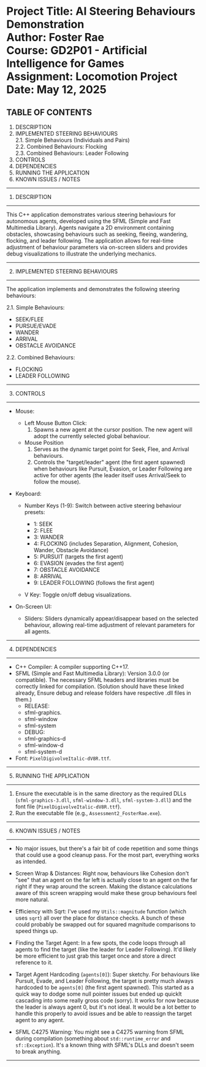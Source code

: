Project Title: AI Steering Behaviours Demonstration  
Author:         Foster Rae  
Course:         GD2P01 - Artificial Intelligence for Games  
Assignment:     Locomotion Project  
Date:           May 12, 2025  
================================================================================

TABLE OF CONTENTS
-----------------
1.  DESCRIPTION
2.  IMPLEMENTED STEERING BEHAVIOURS  
    2.1. Simple Behaviours (Individuals and Pairs)  
    2.2. Combined Behaviours: Flocking  
    2.3. Combined Behaviours: Leader Following  
3.  CONTROLS
4.  DEPENDENCIES
5.  RUNNING THE APPLICATION
6.  KNOWN ISSUES / NOTES

-----------------
1. DESCRIPTION
-----------------
This C++ application demonstrates various steering behaviours for autonomous agents,
developed using the SFML (Simple and Fast Multimedia Library). Agents navigate a 2D
environment containing obstacles, showcasing behaviours such as seeking, fleeing,
wandering, flocking, and leader following. The application allows for real-time
adjustment of behaviour parameters via on-screen sliders and provides debug
visualizations to illustrate the underlying mechanics.

---------------------------------
2. IMPLEMENTED STEERING BEHAVIOURS
---------------------------------
The application implements and demonstrates the following steering behaviours:

2.1. Simple Behaviours:
- SEEK/FLEE
- PURSUE/EVADE
- WANDER
- ARRIVAL
- OBSTACLE AVOIDANCE

2.2. Combined Behaviours: 
- FLOCKING
- LEADER FOLLOWING

-----------------
3. CONTROLS
-----------------
- Mouse:
    - Left Mouse Button Click:
        1. Spawns a new agent at the cursor position. The new agent will adopt
           the currently selected global behaviour.
    - Mouse Position
        1. Serves as the dynamic target point for Seek, Flee, and Arrival
           behaviours.
        2. Controls the "target/leader" agent (the first agent spawned) when
           behaviours like Pursuit, Evasion, or Leader Following are active for
           other agents (the leader itself uses Arrival/Seek to follow the mouse).

- Keyboard:
    - Number Keys (1-9): Switch between active steering behaviour presets:
        - 1: SEEK
        - 2: FLEE
        - 3: WANDER
        - 4: FLOCKING (includes Separation, Alignment, Cohesion, Wander, Obstacle Avoidance)
        - 5: PURSUIT (targets the first agent)
        - 6: EVASION (evades the first agent)
        - 7: OBSTACLE AVOIDANCE
        - 8: ARRIVAL
        - 9: LEADER FOLLOWING (follows the first agent)

    - V Key: Toggle on/off debug visualizations.

- On-Screen UI:
    - Sliders: Sliders dynamically appear/disappear based on the selected
      behaviour, allowing real-time adjustment of relevant parameters for all agents.

-----------------
4. DEPENDENCIES
-----------------
- C++ Compiler: A compiler supporting C++17.
- SFML (Simple and Fast Multimedia Library): Version 3.0.0 (or compatible).
  The necessary SFML headers and libraries must be correctly linked for compilation.
  (Solution should have these linked already, Ensure debug and release folders have
  respective .dll files in them.)
  - RELEASE:
  - sfml-graphics.
  - sfml-window
  - sfml-system
  - DEBUG:
  - sfml-graphics-d
  - sfml-window-d
  - sfml-system-d
- Font: `PixelDigivolveItalic-dV8R.ttf`.

---------------------------
5. RUNNING THE APPLICATION
---------------------------
1. Ensure the executable is in the same directory as the required DLLs 
   (`sfml-graphics-3.dll`, `sfml-window-3.dll`, `sfml-system-3.dll`) and the 
   font file (`PixelDigivolveItalic-dV8R.ttf`).
2. Run the executable file (e.g., `Assessment2_FosterRae.exe`).

-------------------------
6. KNOWN ISSUES / NOTES
-------------------------

- No major issues, but there's a fair bit of code repetition and some things that 
  could use a good cleanup pass. For the most part, everything works as intended.

- Screen Wrap & Distances: Right now, behaviours like Cohesion don't "see" that an
  agent on the far left is actually close to an agent on the far right if they
  wrap around the screen. Making the distance calculations aware of this screen
  wrapping would make these group behaviours feel more natural.

- Efficiency with Sqrt: I've used my `Utils::magnitude` function (which uses `sqrt`)
  all over the place for distance checks. A bunch of these could probably be swapped
  out for squared magnitude comparisons to speed things up.

- Finding the Target Agent: In a few spots, the code loops through all agents to
  find the target (like the leader for Leader Following). It'd likely be more
  efficient to just grab this target once and store a direct reference to it.

- Target Agent Hardcoding (`agents[0]`): Super sketchy. For behaviours like Pursuit, 
  Evade, and Leader Following, the target is pretty much always hardcoded to be 
  `agents[0]` (the first agent spawned). This started as a quick way to dodge some 
  null pointer issues but ended up quicklt cascading into some really gross code (sorry). 
  It works for now because the leader is always agent 0, but it's not ideal. It would 
  be a lot better to handle this properly to avoid issues and be able to reassign the 
  target agent to any agent.

- SFML C4275 Warning: You might see a C4275 warning from SFML during compilation
  (something about `std::runtime_error` and `sf::Exception`). It's a known thing
  with SFML's DLLs and doesn't seem to break anything.

-------------------------
